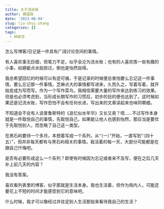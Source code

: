 ```yaml
---
title: 关于流水账
author: 黄国政
date: '2023-08-04'
slug: liu-shui-zhang
categories: []
tags:
  - 碎碎念
---
```


<!--more-->

怎么写博客/日记是一件具有广阔讨论空间的事情。

有人喜欢事无巨细，但笔力不足，似乎会沦为流水账；也有的人喜欢拣一些有趣的小事，如蜻蜓点水般掠过，倒也是怡然自得。

我总希望回忆的时候可以有迹可循，于是记录的时候便总害怕要么忘记这一件事情，要么忘记那一件事情。芝麻点大的事情都写进来，久而久之，写着写着，就开始变成为写而写。作为一个写作菜鸟，我相信需要大量的写作来达到练习的效果。但是也必须考虑到，当形成长期写作的习惯后，初步的目的便也达到了。这时候如果还是记流水账，写作恐怕不会有任何长进，写出来的文章读起来也味同嚼蜡。

不知道会不会有人说普鲁斯特的《追忆似水年华》又长又臭？唔……不过写作本身就是一件取悦自己的事情，先取悦自己，如果能让他人也感到怡然，那应当是要优于先取悦别人，而忽略了自己这一类型。

在黑石屿要待一个多月，本想着写成一个系列，从“（一）”开始，一直写到“（四十五）”，但并非每天都有与黑石屿相关的事情。我活着的每一天，大部分可能都是在跟自己忏悔吧。

是否有必要形成这么一个系列？即使有时候因为忘记或者来不及写，便在之后几天补上前几天的内容？

我没有答案。

喜欢看列表里的博客，似乎那就是生活本身。我也生活着，但作为局内人，可能还要花上不短的时间才能感受到它的意味吧。

什么时候，我才可以像经过并驻足别人生活那般来看待我自己的生活？